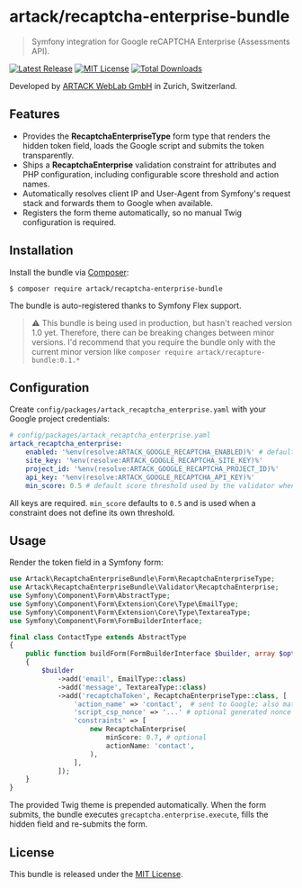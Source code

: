 artack/recaptcha-enterprise-bundle
=================================

> Symfony integration for Google reCAPTCHA Enterprise (Assessments API).


[![Latest Release](https://img.shields.io/packagist/v/artack/recaptcha-enterprise-bundle.svg)](https://packagist.org/packages/artack/recaptcha-enterprise-bundle)
[![MIT License](https://img.shields.io/packagist/l/artack/recaptcha-enterprise-bundle.svg)](http://opensource.org/licenses/MIT)
[![Total Downloads](https://img.shields.io/packagist/dt/artack/recaptcha-enterprise-bundle.svg)](https://packagist.org/packages/artack/recaptcha-enterprise-bundle)

Developed by [ARTACK WebLab GmbH](https://www.artack.ch) in Zurich, Switzerland.


Features
--------

- Provides the **RecaptchaEnterpriseType** form type that renders the hidden token field, loads the Google script and submits the token transparently.
- Ships a **RecaptchaEnterprise** validation constraint for attributes and PHP configuration, including configurable score threshold and action names.
- Automatically resolves client IP and User-Agent from Symfony's request stack and forwards them to Google when available.
- Registers the form theme automatically, so no manual Twig configuration is required.


Installation
------------

Install the bundle via [Composer](https://getcomposer.org):

```shell
$ composer require artack/recaptcha-enterprise-bundle
```

The bundle is auto-registered thanks to Symfony Flex support.

> ⚠️ This bundle is being used in production, but hasn't reached version 1.0 yet. Therefore, there can be breaking changes between minor versions. I'd recommend that you require the bundle only with the current minor version like `composer require artack/recapture-bundle:0.1.*`

Configuration
-------------

Create `config/packages/artack_recaptcha_enterprise.yaml` with your Google project credentials:

```yaml
# config/packages/artack_recaptcha_enterprise.yaml
artack_recaptcha_enterprise:
    enabled: '%env(resolve:ARTACK_GOOGLE_RECAPTCHA_ENABLED)%' # defaults to true, use this to disable validation in dev and test environments
    site_key: '%env(resolve:ARTACK_GOOGLE_RECAPTCHA_SITE_KEY)%'
    project_id: '%env(resolve:ARTACK_GOOGLE_RECAPTCHA_PROJECT_ID)%'
    api_key: '%env(resolve:ARTACK_GOOGLE_RECAPTCHA_API_KEY)%'
    min_score: 0.5 # default score threshold used by the validator when none is provided
```

All keys are required. `min_score` defaults to `0.5` and is used when a constraint does not define its own threshold.


Usage
-----

Render the token field in a Symfony form:

```php
use Artack\RecaptchaEnterpriseBundle\Form\RecaptchaEnterpriseType;
use Artack\RecaptchaEnterpriseBundle\Validator\RecaptchaEnterprise;
use Symfony\Component\Form\AbstractType;
use Symfony\Component\Form\Extension\Core\Type\EmailType;
use Symfony\Component\Form\Extension\Core\Type\TextareaType;
use Symfony\Component\Form\FormBuilderInterface;

final class ContactType extends AbstractType
{
    public function buildForm(FormBuilderInterface $builder, array $options): void
    {
        $builder
            ->add('email', EmailType::class)
            ->add('message', TextareaType::class)
            ->add('recaptchaToken', RecaptchaEnterpriseType::class, [
                'action_name' => 'contact',  # sent to Google; also matched when validating
                'script_csp_nonce' => '...' # optional generated nonce to be used in the script tag
                'constraints' => [
                    new RecaptchaEnterprise(
                        minScore: 0.7, # optional
                        actionName: 'contact',
                    ),
                ],
            ]);
    }
}
```

The provided Twig theme is prepended automatically. When the form submits, the bundle executes `grecaptcha.enterprise.execute`, fills the hidden field and re-submits the form.

License
-------

This bundle is released under the [MIT License](LICENSE).
